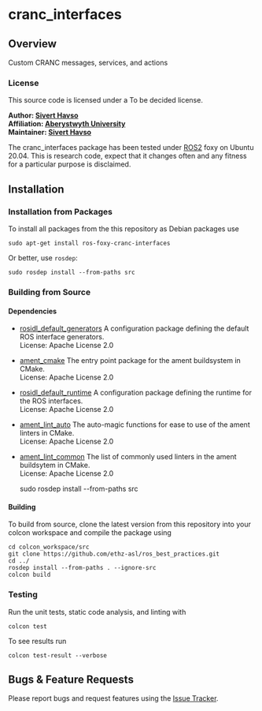 # cranc_interfaces

## Overview

Custom CRANC messages, services, and actions

### License

  This source code is licensed under a To be decided license.

**Author: [Sivert Havso](mailto:sih26@aber.ac.uk)<br />
Affiliation: [Aberystwyth University](https://www.aber.ac.uk/)<br />
Maintainer: [Sivert Havso](mailto:sih26@aber.ac.uk)**

The cranc_interfaces package has been tested under [ROS2] foxy on Ubuntu 20.04.
This is research code, expect that it changes often and any fitness for a particular purpose is disclaimed.

## Installation

### Installation from Packages

To install all packages from the this repository as Debian packages use

    sudo apt-get install ros-foxy-cranc-interfaces

Or better, use `rosdep`:

	sudo rosdep install --from-paths src

### Building from Source

#### Dependencies
- [rosidl_default_generators](https://github.com/ros2/rosidl_defaults.git) A configuration package defining the default ROS interface generators.<br />
	License: Apache License 2.0<br />
- [ament_cmake](https://github.com/ament/ament_cmake.git) The entry point package for the ament buildsystem in CMake.<br />
	License: Apache License 2.0<br />
- [rosidl_default_runtime](https://github.com/ros2/rosidl_defaults.git) A configuration package defining the runtime for the ROS interfaces.<br />
	License: Apache License 2.0<br />
- [ament_lint_auto](https://github.com/ament/ament_lint.git) The auto-magic functions for ease to use of the ament linters in CMake.<br />
	License: Apache License 2.0<br />
- [ament_lint_common](https://github.com/ament/ament_lint.git) The list of commonly used linters in the ament buildsytem in CMake.<br />
	License: Apache License 2.0<br />

	sudo rosdep install --from-paths src

#### Building

To build from source, clone the latest version from this repository into your colcon workspace and compile the package using

	cd colcon_workspace/src
	git clone https://github.com/ethz-asl/ros_best_practices.git
	cd ../
	rosdep install --from-paths . --ignore-src
	colcon build

### Testing

Run the unit tests, static code analysis, and linting with

	colcon test

To see results run

	colcon test-result --verbose

## Bugs & Feature Requests

Please report bugs and request features using the [Issue Tracker](https://github.com/Aber-CRANC/cranc_interfaces/issues).


[ROS2]: https://docs.ros.org/en/foxy/index.html